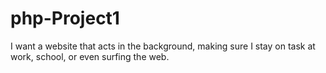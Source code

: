 # php-Project1
I want a website that acts in the background, making sure I stay on task at work, school, or even surfing the web. 
